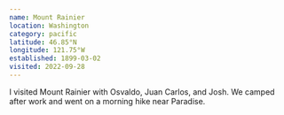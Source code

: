 ```yaml
---
name: Mount Rainier
location: Washington
category: pacific
latitude: 46.85°N
longitude: 121.75°W
established: 1899-03-02
visited: 2022-09-28
---
```


I visited Mount Rainier with Osvaldo, Juan Carlos, and Josh. We camped after work and went on a morning hike near Paradise.
